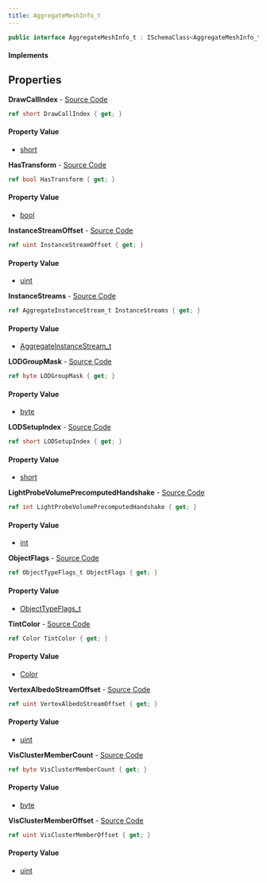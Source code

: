 ```yaml
---
title: AggregateMeshInfo_t
---
```


```csharp
public interface AggregateMeshInfo_t : ISchemaClass<AggregateMeshInfo_t>, ISchemaField, ISchemaClass, INativeHandle
```

#### Implements

## Properties

**DrawCallIndex** - [Source Code](https://github.com/swiftly-solution/swiftlys2/blob/master/managed/src/SwiftlyS2.Generated/Schemas/Interfaces/AggregateMeshInfo_t.cs#L24)

```csharp
ref short DrawCallIndex { get; }
```

#### Property Value

- [short](https://learn.microsoft.com/dotnet/api/system.int16)

**HasTransform** - [Source Code](https://github.com/swiftly-solution/swiftlys2/blob/master/managed/src/SwiftlyS2.Generated/Schemas/Interfaces/AggregateMeshInfo_t.cs#L20)

```csharp
ref bool HasTransform { get; }
```

#### Property Value

- [bool](https://learn.microsoft.com/dotnet/api/system.boolean)

**InstanceStreamOffset** - [Source Code](https://github.com/swiftly-solution/swiftlys2/blob/master/managed/src/SwiftlyS2.Generated/Schemas/Interfaces/AggregateMeshInfo_t.cs#L34)

```csharp
ref uint InstanceStreamOffset { get; }
```

#### Property Value

- [uint](https://learn.microsoft.com/dotnet/api/system.uint32)

**InstanceStreams** - [Source Code](https://github.com/swiftly-solution/swiftlys2/blob/master/managed/src/SwiftlyS2.Generated/Schemas/Interfaces/AggregateMeshInfo_t.cs#L38)

```csharp
ref AggregateInstanceStream_t InstanceStreams { get; }
```

#### Property Value

- [AggregateInstanceStream_t](/docs/api/shared/schemadefinitions/aggregateinstancestream_t)

**LODGroupMask** - [Source Code](https://github.com/swiftly-solution/swiftlys2/blob/master/managed/src/SwiftlyS2.Generated/Schemas/Interfaces/AggregateMeshInfo_t.cs#L22)

```csharp
ref byte LODGroupMask { get; }
```

#### Property Value

- [byte](https://learn.microsoft.com/dotnet/api/system.byte)

**LODSetupIndex** - [Source Code](https://github.com/swiftly-solution/swiftlys2/blob/master/managed/src/SwiftlyS2.Generated/Schemas/Interfaces/AggregateMeshInfo_t.cs#L26)

```csharp
ref short LODSetupIndex { get; }
```

#### Property Value

- [short](https://learn.microsoft.com/dotnet/api/system.int16)

**LightProbeVolumePrecomputedHandshake** - [Source Code](https://github.com/swiftly-solution/swiftlys2/blob/master/managed/src/SwiftlyS2.Generated/Schemas/Interfaces/AggregateMeshInfo_t.cs#L32)

```csharp
ref int LightProbeVolumePrecomputedHandshake { get; }
```

#### Property Value

- [int](https://learn.microsoft.com/dotnet/api/system.int32)

**ObjectFlags** - [Source Code](https://github.com/swiftly-solution/swiftlys2/blob/master/managed/src/SwiftlyS2.Generated/Schemas/Interfaces/AggregateMeshInfo_t.cs#L30)

```csharp
ref ObjectTypeFlags_t ObjectFlags { get; }
```

#### Property Value

- [ObjectTypeFlags_t](/docs/api/shared/schemadefinitions/objecttypeflags_t)

**TintColor** - [Source Code](https://github.com/swiftly-solution/swiftlys2/blob/master/managed/src/SwiftlyS2.Generated/Schemas/Interfaces/AggregateMeshInfo_t.cs#L28)

```csharp
ref Color TintColor { get; }
```

#### Property Value

- [Color](/docs/api/shared/natives/color)

**VertexAlbedoStreamOffset** - [Source Code](https://github.com/swiftly-solution/swiftlys2/blob/master/managed/src/SwiftlyS2.Generated/Schemas/Interfaces/AggregateMeshInfo_t.cs#L36)

```csharp
ref uint VertexAlbedoStreamOffset { get; }
```

#### Property Value

- [uint](https://learn.microsoft.com/dotnet/api/system.uint32)

**VisClusterMemberCount** - [Source Code](https://github.com/swiftly-solution/swiftlys2/blob/master/managed/src/SwiftlyS2.Generated/Schemas/Interfaces/AggregateMeshInfo_t.cs#L18)

```csharp
ref byte VisClusterMemberCount { get; }
```

#### Property Value

- [byte](https://learn.microsoft.com/dotnet/api/system.byte)

**VisClusterMemberOffset** - [Source Code](https://github.com/swiftly-solution/swiftlys2/blob/master/managed/src/SwiftlyS2.Generated/Schemas/Interfaces/AggregateMeshInfo_t.cs#L16)

```csharp
ref uint VisClusterMemberOffset { get; }
```

#### Property Value

- [uint](https://learn.microsoft.com/dotnet/api/system.uint32)

